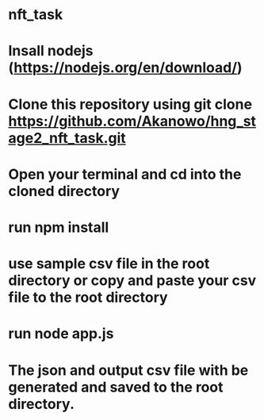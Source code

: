 # nft_task

# Insall nodejs (https://nodejs.org/en/download/)

# Clone this repository using git clone https://github.com/Akanowo/hng_stage2_nft_task.git

# Open your terminal and cd into the cloned directory

# run npm install

# use sample csv file in the root directory or copy and paste your csv file to the root directory

# run node app.js

# The json and output csv file with be generated and saved to the root directory.
